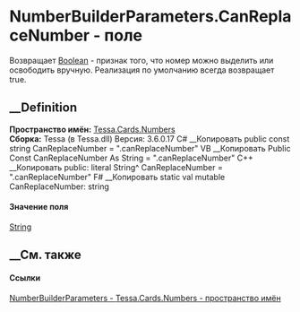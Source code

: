 # NumberBuilderParameters.CanReplaceNumber - поле
Возвращает [Boolean](https://learn.microsoft.com/dotnet/api/system.boolean) \-
признак того, что номер можно выделить или освободить вручную. Реализация по
умолчанию всегда возвращает true.
## __Definition
 **Пространство имён:** [Tessa.Cards.Numbers](N_Tessa_Cards_Numbers.htm)  
 **Сборка:** Tessa (в Tessa.dll) Версия: 3.6.0.17
C# __Копировать
     public const string CanReplaceNumber = ".canReplaceNumber"
VB __Копировать
     Public Const CanReplaceNumber As String = ".canReplaceNumber"
C++ __Копировать
     public:
    literal String^ CanReplaceNumber = ".canReplaceNumber"
F# __Копировать
     static val mutable CanReplaceNumber: string
#### Значение поля
[String](https://learn.microsoft.com/dotnet/api/system.string)
##  __См. также
#### Ссылки
[NumberBuilderParameters -
](T_Tessa_Cards_Numbers_NumberBuilderParameters.htm)
[Tessa.Cards.Numbers - пространство имён](N_Tessa_Cards_Numbers.htm)
